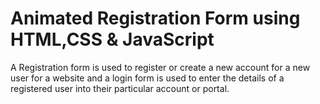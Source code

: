 # Animated Registration Form using HTML,CSS & JavaScript
 A Registration form is used to register or create a new account for a new user for a website and a login form is used to enter the details of a registered user into their particular account or portal.
